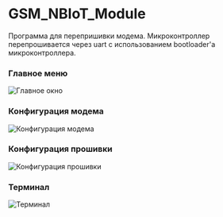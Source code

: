 # GSM_NBIoT_Module
Программа для перепришивки модема. Микроконтроллер перепрошивается через uart с использованием bootloader'а микроконтроллера.

### Главное меню

![Главное окно](https://user-images.githubusercontent.com/56820416/121390931-845d2780-c956-11eb-84e1-7a0303889217.PNG)



### Конфигурация модема

![Конфигурация модема](https://user-images.githubusercontent.com/56820416/121391103-ae164e80-c956-11eb-9238-6d1e64b7515e.PNG)



### Конфигурация прошивки

![Конфигурация прошивки](https://user-images.githubusercontent.com/56820416/121391231-d00fd100-c956-11eb-9a58-3558fabc3db7.PNG)



### Терминал

![Терминал](https://user-images.githubusercontent.com/56820416/121391309-e584fb00-c956-11eb-89ad-c2d1966854d9.PNG)
